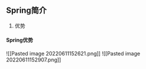 ## Spring简介
1. 优势

#### Spring优势
![[Pasted image 20220611152621.png]]
![[Pasted image 20220611152907.png]]